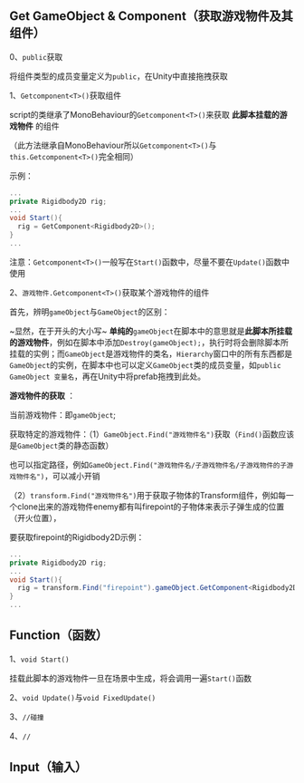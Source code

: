 ## Get GameObject & Component（获取游戏物件及其组件） 

0、`public`获取 

将组件类型的成员变量定义为`public`，在Unity中直接拖拽获取 

1、`Getcomponent<T>()`获取组件 

script的类继承了MonoBehaviour的`Getcomponent<T>()`来获取 **此脚本挂载的游戏物件** 的组件 

（此方法继承自MonoBehaviour所以`Getcomponent<T>()`与`this.Getcomponent<T>()`完全相同）

示例： 

```C#
...
private Rigidbody2D rig;
...
void Start(){
  rig = GetComponent<Rigidbody2D>();
}
...
``` 

注意：`Getcomponent<T>()`一般写在`Start()`函数中，尽量不要在`Update()`函数中使用 

2、`游戏物件.Getcomponent<T>()`获取某个游戏物件的组件 

首先，辨明`gameObject`与`GameObject`的区别： 

~显然，在于开头的大小写~ **单纯的**`gameObject`在脚本中的意思就是**此脚本所挂载的游戏物件**，例如在脚本中添加`Destroy(gameObject);`，执行时将会删除脚本所挂载的实例；而`GameObject`是游戏物件的类名，`Hierarchy`窗口中的所有东西都是`GameObject`的实例，在脚本中也可以定义`GameObject`类的成员变量，如`public GameObject 变量名`，再在Unity中将prefab拖拽到此处。 

**游戏物件的获取** ： 

当前游戏物件：即`gameObject`; 

获取特定的游戏物件：（1）`GameObject.Find("游戏物件名")`获取（`Find()`函数应该是`GameObject`类的静态函数） 

  也可以指定路径，例如`GameObject.Find("游戏物件名/子游戏物件名/子游戏物件的子游戏物件名")`，可以减小开销 

（2）`transform.Find("游戏物件名")`用于获取子物体的Transform组件，例如每一个clone出来的游戏物件enemy都有叫firepoint的子物体来表示子弹生成的位置（开火位置）， 

要获取firepoint的Rigidbody2D示例：

```C#
...
private Rigidbody2D rig;
...
void Start(){
  rig = transform.Find("firepoint").gameObject.GetComponent<Rigidbody2D>();
}
...
``` 


## Function（函数） 

1、`void Start()` 

挂载此脚本的游戏物件一旦在场景中生成，将会调用一遍`Start()`函数 

2、`void Update()`与`void FixedUpdate()` 

3、`//碰撞` 

4、`//`
## Input（输入） 
